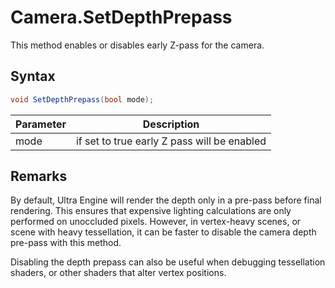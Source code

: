 # Camera.SetDepthPrepass

This method enables or disables early Z-pass for the camera.

## Syntax

```csharp
void SetDepthPrepass(bool mode);
```

| Parameter | Description |
|---|---|
| mode | if set to true early Z pass will be enabled |

## Remarks

By default, Ultra Engine will render the depth only in a pre-pass before final rendering. This ensures that expensive lighting calculations are only performed on unoccluded pixels. However, in vertex-heavy scenes, or scene with heavy tessellation, it can be faster to disable the camera depth pre-pass with this method.

Disabling the depth prepass can also be useful when debugging tessellation shaders, or other shaders that alter vertex positions.